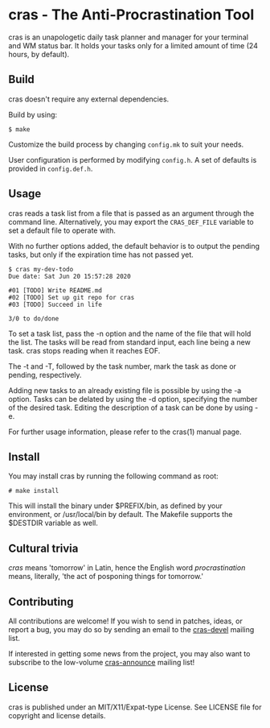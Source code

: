 # cras - The Anti-Procrastination Tool

cras is an unapologetic daily task planner and manager for your terminal and WM
status bar. It holds your tasks only for a limited amount of time (24 hours, by
default).

## Build
cras doesn't require any external dependencies.

Build by using:

```
$ make
```

Customize the build process by changing ``config.mk`` to suit your needs.

User configuration is performed by modifying ``config.h``. A set of defaults is 
provided in ``config.def.h``.

## Usage
cras reads a task list from a file that is passed as an argument through the 
command line. Alternatively, you may export the ``CRAS_DEF_FILE`` variable
to set a default file to operate with. 

With no further options added, the default behavior is to output the pending 
tasks, but only if the expiration time has not passed yet.

```
$ cras my-dev-todo
Due date: Sat Jun 20 15:57:28 2020

#01 [TODO] Write README.md
#02 [TODO] Set up git repo for cras
#03 [TODO] Succeed in life

3/0 to do/done
```

To set a task list, pass the -n option and the name of the file that will hold
the list. The tasks will be read from standard input, each line being a new 
task. cras stops reading when it reaches EOF.
 
The -t and -T, followed by the task number, mark the task as done or pending, 
respectively.

Adding new tasks to an already existing file is possible by using the -a 
option. Tasks can be delated by using the -d option, specifying the number of 
the desired task. Editing the description of a task can be done by using -e.

For further usage information, please refer to the cras(1) manual page.

## Install
You may install cras by running the following command as root:

```
# make install
```

This will install the binary under $PREFIX/bin, as defined by your environment,
or /usr/local/bin by default. The Makefile supports the $DESTDIR variable as 
well.

## Cultural trivia
_cras_ means 'tomorrow' in Latin, hence the English word _procrastination_ 
means, literally, 'the act of posponing things for tomorrow.'

## Contributing

All contributions are welcome! If you wish to send in patches, ideas, or report
a bug, you may do so by sending an email to the 
[cras-devel](https://lists.sr.ht/~arivigo/cras-devel) mailing list.

If interested in getting some news from the project, you may also want to 
subscribe to the low-volume 
[cras-announce](https://lists.sr.ht/~arivigo/cras-announce) mailing list!

## License
cras is published under an MIT/X11/Expat-type License. See LICENSE file for 
copyright and license details.